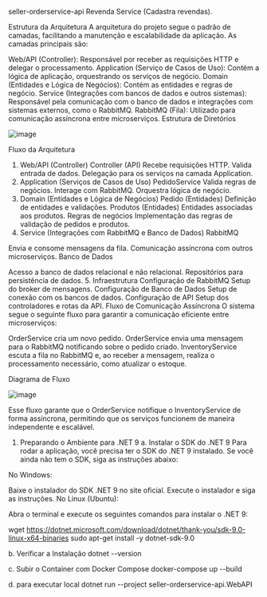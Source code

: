 seller-orderservice-api
Revenda Service (Cadastra revendas).

Estrutura da Arquitetura
A arquitetura do projeto segue o padrão de camadas, facilitando a manutenção e escalabilidade da aplicação. As camadas principais são:

Web/API (Controller): Responsável por receber as requisições HTTP e delegar o processamento.
Application (Serviço de Casos de Uso): Contém a lógica de aplicação, orquestrando os serviços de negócio.
Domain (Entidades e Lógica de Negócios): Contém as entidades e regras de negócio.
Service (Integrações com bancos de dados e outros sistemas): Responsável pela comunicação com o banco de dados e integrações com sistemas externos, como o RabbitMQ.
RabbitMQ (Fila): Utilizado para comunicação assíncrona entre microserviços.
Estrutura de Diretórios

![image](https://github.com/user-attachments/assets/2fde9b29-8610-42eb-897c-831f65099b5f)


Fluxo da Arquitetura
1. Web/API (Controller)
Controller (API)
Recebe requisições HTTP.
Valida entrada de dados.
Delegação para os serviços na camada Application.
2. Application (Serviços de Casos de Uso)
PedidoService
Valida regras de negócios.
Interage com RabbitMQ.
Orquestra lógica de negócio.
3. Domain (Entidades e Lógica de Negócios)
Pedido (Entidades)
Definição de entidades e validações.
Produtos (Entidades)
Entidades associadas aos produtos.
Regras de negócios
Implementação das regras de validação de pedidos e produtos.
4. Service (Integrações com RabbitMQ e Banco de Dados)
RabbitMQ

Envia e consome mensagens da fila.
Comunicação assíncrona com outros microserviços.
Banco de Dados

Acesso a banco de dados relacional e não relacional.
Repositórios para persistência de dados.
5. Infraestrutura
Configuração de RabbitMQ
Setup do broker de mensagens.
Configuração de Banco de Dados
Setup de conexão com os bancos de dados.
Configuração de API
Setup dos controladores e rotas da API.
Fluxo de Comunicação Assíncrona
O sistema segue o seguinte fluxo para garantir a comunicação eficiente entre microserviços:

OrderService cria um novo pedido.
OrderService envia uma mensagem para o RabbitMQ notificando sobre o pedido criado.
InventoryService escuta a fila no RabbitMQ e, ao receber a mensagem, realiza o processamento necessário, como atualizar o estoque.

Diagrama de Fluxo

![image](https://github.com/user-attachments/assets/c997c642-235c-4055-9d64-0cbdf604331c)


Esse fluxo garante que o OrderService notifique o InventoryService de forma assíncrona, permitindo que os serviços funcionem de maneira independente e escalável.


1. Preparando o Ambiente para .NET 9
a. Instalar o SDK do .NET 9
Para rodar a aplicação, você precisa ter o SDK do .NET 9 instalado. Se você ainda não tem o SDK, siga as instruções abaixo:

No Windows:

Baixe o instalador do SDK .NET 9 no site oficial.
Execute o instalador e siga as instruções.
No Linux (Ubuntu):

Abra o terminal e execute os seguintes comandos para instalar o .NET 9:

wget https://dotnet.microsoft.com/download/dotnet/thank-you/sdk-9.0-linux-x64-binaries
sudo apt-get install -y dotnet-sdk-9.0


b. Verificar a Instalação
dotnet --version

c. Subir o Container com Docker Compose
docker-compose up --build

d. para executar local
dotnet run --project seller-orderservice-api.WebAPI

